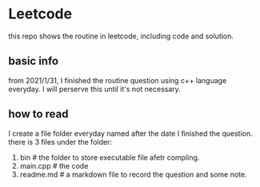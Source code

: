 # Leetcode
this repo shows the routine in leetcode, including code and solution.

## basic info
from 2021/1/31, I finished the routine question using c++ language everyday. I will perserve this until it's not necessary.

## how to read
I create a file folder everyday named after the date I finished the question. there is 3 files under the folder:
1. bin  # the folder to store executable file afetr compling.
2. main.cpp # the code
3. readme.md # a markdown file to record the question and some note.

